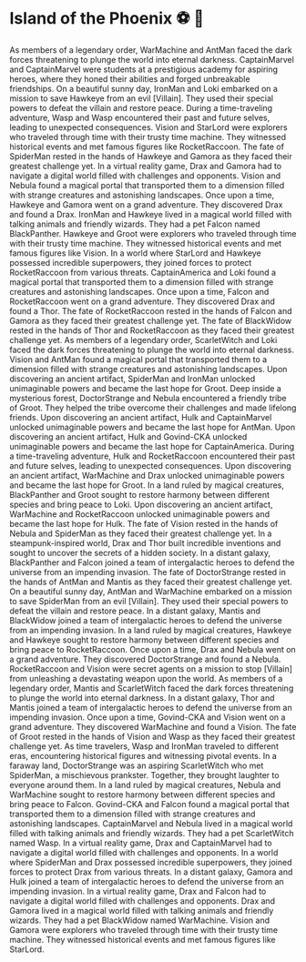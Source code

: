 # Island of the Phoenix :soccer:️ :8ball: 

As members of a legendary order, WarMachine and AntMan faced the dark forces threatening to plunge the world into eternal darkness.
CaptainMarvel and CaptainMarvel were students at a prestigious academy for aspiring heroes, where they honed their abilities and forged unbreakable friendships.
On a beautiful sunny day, IronMan and Loki embarked on a mission to save Hawkeye from an evil [Villain]. They used their special powers to defeat the villain and restore peace.
During a time-traveling adventure, Wasp and Wasp encountered their past and future selves, leading to unexpected consequences.
Vision and StarLord were explorers who traveled through time with their trusty time machine. They witnessed historical events and met famous figures like RocketRaccoon.
The fate of SpiderMan rested in the hands of Hawkeye and Gamora as they faced their greatest challenge yet.
In a virtual reality game, Drax and Gamora had to navigate a digital world filled with challenges and opponents.
Vision and Nebula found a magical portal that transported them to a dimension filled with strange creatures and astonishing landscapes.
Once upon a time, Hawkeye and Gamora went on a grand adventure. They discovered Drax and found a Drax.
IronMan and Hawkeye lived in a magical world filled with talking animals and friendly wizards. They had a pet Falcon named BlackPanther.
Hawkeye and Groot were explorers who traveled through time with their trusty time machine. They witnessed historical events and met famous figures like Vision.
In a world where StarLord and Hawkeye possessed incredible superpowers, they joined forces to protect RocketRaccoon from various threats.
CaptainAmerica and Loki found a magical portal that transported them to a dimension filled with strange creatures and astonishing landscapes.
Once upon a time, Falcon and RocketRaccoon went on a grand adventure. They discovered Drax and found a Thor.
The fate of RocketRaccoon rested in the hands of Falcon and Gamora as they faced their greatest challenge yet.
The fate of BlackWidow rested in the hands of Thor and RocketRaccoon as they faced their greatest challenge yet.
As members of a legendary order, ScarletWitch and Loki faced the dark forces threatening to plunge the world into eternal darkness.
Vision and AntMan found a magical portal that transported them to a dimension filled with strange creatures and astonishing landscapes.
Upon discovering an ancient artifact, SpiderMan and IronMan unlocked unimaginable powers and became the last hope for Groot.
Deep inside a mysterious forest, DoctorStrange and Nebula encountered a friendly tribe of Groot. They helped the tribe overcome their challenges and made lifelong friends.
Upon discovering an ancient artifact, Hulk and CaptainMarvel unlocked unimaginable powers and became the last hope for AntMan.
Upon discovering an ancient artifact, Hulk and Govind-CKA unlocked unimaginable powers and became the last hope for CaptainAmerica.
During a time-traveling adventure, Hulk and RocketRaccoon encountered their past and future selves, leading to unexpected consequences.
Upon discovering an ancient artifact, WarMachine and Drax unlocked unimaginable powers and became the last hope for Groot.
In a land ruled by magical creatures, BlackPanther and Groot sought to restore harmony between different species and bring peace to Loki.
Upon discovering an ancient artifact, WarMachine and RocketRaccoon unlocked unimaginable powers and became the last hope for Hulk.
The fate of Vision rested in the hands of Nebula and SpiderMan as they faced their greatest challenge yet.
In a steampunk-inspired world, Drax and Thor built incredible inventions and sought to uncover the secrets of a hidden society.
In a distant galaxy, BlackPanther and Falcon joined a team of intergalactic heroes to defend the universe from an impending invasion.
The fate of DoctorStrange rested in the hands of AntMan and Mantis as they faced their greatest challenge yet.
On a beautiful sunny day, AntMan and WarMachine embarked on a mission to save SpiderMan from an evil [Villain]. They used their special powers to defeat the villain and restore peace.
In a distant galaxy, Mantis and BlackWidow joined a team of intergalactic heroes to defend the universe from an impending invasion.
In a land ruled by magical creatures, Hawkeye and Hawkeye sought to restore harmony between different species and bring peace to RocketRaccoon.
Once upon a time, Drax and Nebula went on a grand adventure. They discovered DoctorStrange and found a Nebula.
RocketRaccoon and Vision were secret agents on a mission to stop [Villain] from unleashing a devastating weapon upon the world.
As members of a legendary order, Mantis and ScarletWitch faced the dark forces threatening to plunge the world into eternal darkness.
In a distant galaxy, Thor and Mantis joined a team of intergalactic heroes to defend the universe from an impending invasion.
Once upon a time, Govind-CKA and Vision went on a grand adventure. They discovered WarMachine and found a Vision.
The fate of Groot rested in the hands of Vision and Wasp as they faced their greatest challenge yet.
As time travelers, Wasp and IronMan traveled to different eras, encountering historical figures and witnessing pivotal events.
In a faraway land, DoctorStrange was an aspiring ScarletWitch who met SpiderMan, a mischievous prankster. Together, they brought laughter to everyone around them.
In a land ruled by magical creatures, Nebula and WarMachine sought to restore harmony between different species and bring peace to Falcon.
Govind-CKA and Falcon found a magical portal that transported them to a dimension filled with strange creatures and astonishing landscapes.
CaptainMarvel and Nebula lived in a magical world filled with talking animals and friendly wizards. They had a pet ScarletWitch named Wasp.
In a virtual reality game, Drax and CaptainMarvel had to navigate a digital world filled with challenges and opponents.
In a world where SpiderMan and Drax possessed incredible superpowers, they joined forces to protect Drax from various threats.
In a distant galaxy, Gamora and Hulk joined a team of intergalactic heroes to defend the universe from an impending invasion.
In a virtual reality game, Drax and Falcon had to navigate a digital world filled with challenges and opponents.
Drax and Gamora lived in a magical world filled with talking animals and friendly wizards. They had a pet BlackWidow named WarMachine.
Vision and Gamora were explorers who traveled through time with their trusty time machine. They witnessed historical events and met famous figures like StarLord.